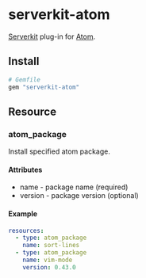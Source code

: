 # serverkit-atom
[Serverkit](https://github.com/r7kamura/serverkit) plug-in for [Atom](https://atom.io/).

## Install
```rb
# Gemfile
gem "serverkit-atom"
```

## Resource
### atom_package
Install specified atom package.

#### Attributes
- name - package name (required)
- version - package version (optional)

#### Example
```yaml
resources:
  - type: atom_package
    name: sort-lines
  - type: atom_package
    name: vim-mode
    version: 0.43.0
```
